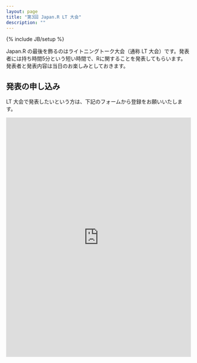 ```yaml
---
layout: page
title: "第3回 Japan.R LT 大会"
description: ""
---
```

{% include JB/setup %}

Japan.R の最後を飾るのはライトニングトーク大会（通称 LT 大会）です。発表者には持ち時間5分という短い時間で、Rに関することを発表してもらいます。発表者と発表内容は当日のお楽しみとしておきます。

## 発表の申し込み

LT 大会で発表したいという方は、下記のフォームから登録をお願いいたします。

<iframe src="https://docs.google.com/spreadsheet/embeddedform?formkey=dFZYSDRxLVpJNUp0TTZuSnZhZk9ZYmc6MQ" width="100%" height="651" frameborder="0" marginheight="0" marginwidth="0">読み込み中...</iframe>
